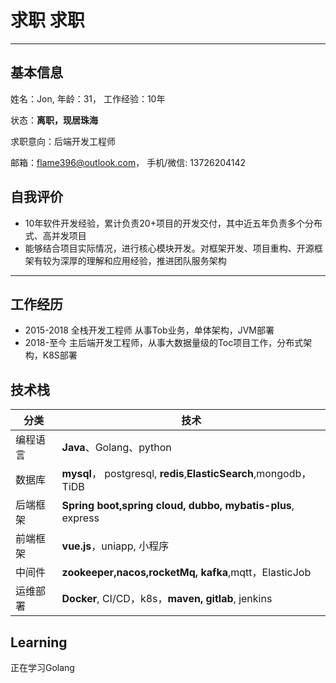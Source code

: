# 求职 求职
---
## 基本信息
姓名：Jon, 年龄：31， 工作经验：10年

状态：**离职，现居珠海**

求职意向：后端开发工程师

邮箱：flame396@outlook.com， 手机/微信: 13726204142

## 自我评价
- 10年软件开发经验，累计负责20+项⽬的开发交付，其中近五年负责多个分布式、⾼并发项⽬
- 能够结合项⽬实际情况，进⾏核⼼模块开发。对框架开发、项⽬重构、开源框架有较为深厚的理解和应⽤经验，推进团队服务架构
---
## 工作经历

- 2015-2018 全栈开发⼯程师 从事Tob业务，单体架构，JVM部署
- 2018-⾄今 主后端开发⼯程师，从事⼤数据量级的Toc项⽬⼯作，分布式架构，K8S部署

## 技术栈
| 分类   | 技术                                                     |
|-|--------------------------------------------------------|
| 编程语言 | **Java**、Golang、python                                   |
| 数据库 | **mysql**， postgresql, **redis**,**ElasticSearch**,mongodb，TiDB  |
| 后端框架 | **Spring boot,spring cloud, dubbo, mybatis-plus**, express |
| 前端框架 | **vue.js**，uniapp, ⼩程序                                     |
| 中间件 | **zookeeper,nacos,rocketMq, kafka**,mqtt，ElasticJob        |
| 运维部署 | **Docker**, CI/CD，k8s，**maven, gitlab**, jenkins               |

## Learning
正在学习Golang
